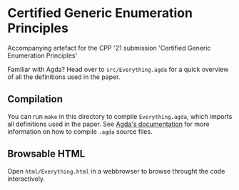 # Certified Generic Enumeration Principles

Accompanying artefact for the CPP '21 submission 'Certified Generic Enumeration Principles'

Familiar with Agda? Head over to `src/Everything.agda` for a quick overview of all the definitions used in the paper. 

## Compilation

You can run `make` in this directory to compile `Everything.agda`, which imports all definitions used in the paper. See
[Agda's documentation](https://agda.readthedocs.io/en/v2.6.1.1/) for more information on
how to compile `.agda` source files. 

## Browsable HTML

Open `html/Everything.html` in a webbrowser to browse throught the
code interactively. 


